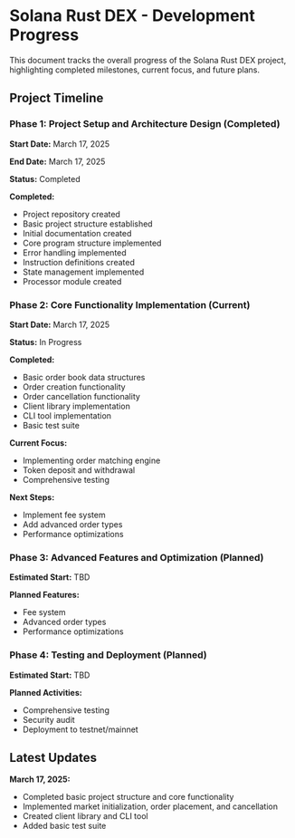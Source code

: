 # Solana Rust DEX - Development Progress

This document tracks the overall progress of the Solana Rust DEX project, highlighting completed milestones, current focus, and future plans.

## Project Timeline

### Phase 1: Project Setup and Architecture Design (Completed)

**Start Date:** March 17, 2025

**End Date:** March 17, 2025

**Status:** Completed

**Completed:**
- Project repository created
- Basic project structure established
- Initial documentation created
- Core program structure implemented
- Error handling implemented
- Instruction definitions created
- State management implemented
- Processor module created

### Phase 2: Core Functionality Implementation (Current)

**Start Date:** March 17, 2025

**Status:** In Progress

**Completed:**
- Basic order book data structures
- Order creation functionality
- Order cancellation functionality
- Client library implementation
- CLI tool implementation
- Basic test suite

**Current Focus:**
- Implementing order matching engine
- Token deposit and withdrawal
- Comprehensive testing

**Next Steps:**
- Implement fee system
- Add advanced order types
- Performance optimizations

### Phase 3: Advanced Features and Optimization (Planned)

**Estimated Start:** TBD

**Planned Features:**
- Fee system
- Advanced order types
- Performance optimizations

### Phase 4: Testing and Deployment (Planned)

**Estimated Start:** TBD

**Planned Activities:**
- Comprehensive testing
- Security audit
- Deployment to testnet/mainnet

## Latest Updates

**March 17, 2025:**
- Completed basic project structure and core functionality
- Implemented market initialization, order placement, and cancellation
- Created client library and CLI tool
- Added basic test suite
